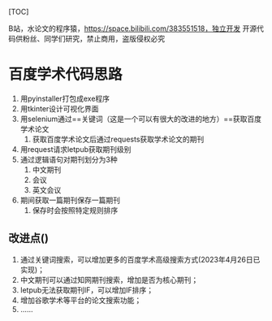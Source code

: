 [TOC]

B站，水论文的程序猿，https://space.bilibili.com/383551518，独立开发
开源代码供粉丝、同学们研究，禁止商用，盗版侵权必究

# 百度学术代码思路

1. 用pyinstaller打包成exe程序
2. 用tkinter设计可视化界面
3. 用selenium通过==关键词（这是一个可以有很大的改进的地方）==获取百度学术论文
   1. 获取百度学术论文后通过requests获取学术论文的期刊
4. 用request请求letpub获取期刊级别
5. 通过逻辑语句对期刊划分为3种
   1. 中文期刊
   2. 会议
   3. 英文会议
6. 期间获取一篇期刊保存一篇期刊
   1. 保存时会按照特定规则排序

## 改进点()

1. 通过关键词搜索，可以增加更多的百度学术高级搜索方式(2023年4月26日已实现)；
2. 中文期刊可以通过知网期刊搜索，增加是否为核心期刊；
3. letpub无法获取期刊IF，可以增加IF排序；
4. 增加谷歌学术等平台的论文搜索功能；
5. ……
